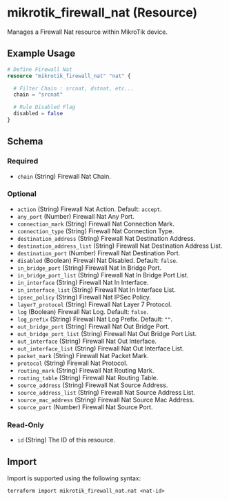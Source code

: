 # mikrotik_firewall_nat (Resource)
Manages a Firewall Nat resource within MikroTik device.

## Example Usage
```terraform
# Define Firewall Nat
resource "mikrotik_firewall_nat" "nat" {

  # Filter Chain : srcnat, dstnat, etc...
  chain = "srcnat"

  # Rule Disabled Flag
  disabled = false
}
```

<!-- schema generated by tfplugindocs -->
## Schema

### Required

- `chain` (String) Firewall Nat Chain.

### Optional

- `action` (String) Firewall Nat Action. Default: `accept`.
- `any_port` (Number) Firewall Nat Any Port.
- `connection_mark` (String) Firewall Nat Connection Mark.
- `connection_type` (String) Firewall Nat Connection Type.
- `destination_address` (String) Firewall Nat Destination Address.
- `destination_address_list` (String) Firewall Nat Destination Address List.
- `destination_port` (Number) Firewall Nat Destination Port.
- `disabled` (Boolean) Firewall Nat Disabled. Default: `false`.
- `in_bridge_port` (String) Firewall Nat In Bridge Port.
- `in_bridge_port_list` (String) Firewall Nat In Bridge Port List.
- `in_interface` (String) Firewall Nat In Interface.
- `in_interface_list` (String) Firewall Nat In Interface List.
- `ipsec_policy` (String) Firewall Nat IPSec Policy.
- `layer7_protocol` (String) Firewall Nat Layer 7 Protocol.
- `log` (Boolean) Firewall Nat Log. Default: `false`.
- `log_prefix` (String) Firewall Nat Log Prefix. Default: `""`.
- `out_bridge_port` (String) Firewall Nat Out Bridge Port.
- `out_bridge_port_list` (String) Firewall Nat Out Bridge Port List.
- `out_interface` (String) Firewall Nat Out Interface.
- `out_interface_list` (String) Firewall Nat Out Interface List.
- `packet_mark` (String) Firewall Nat Packet Mark.
- `protocol` (String) Firewall Nat Protocol.
- `routing_mark` (String) Firewall Nat Routing Mark.
- `routing_table` (String) Firewall Nat Routing Table.
- `source_address` (String) Firewall Nat Source Address.
- `source_address_list` (String) Firewall Nat Source Address List.
- `source_mac_address` (String) Firewall Nat Source Mac Address.
- `source_port` (Number) Firewall Nat Source Port.

### Read-Only

- `id` (String) The ID of this resource.

## Import
Import is supported using the following syntax:
```shell
terraform import mikrotik_firewall_nat.nat <nat-id>
```
